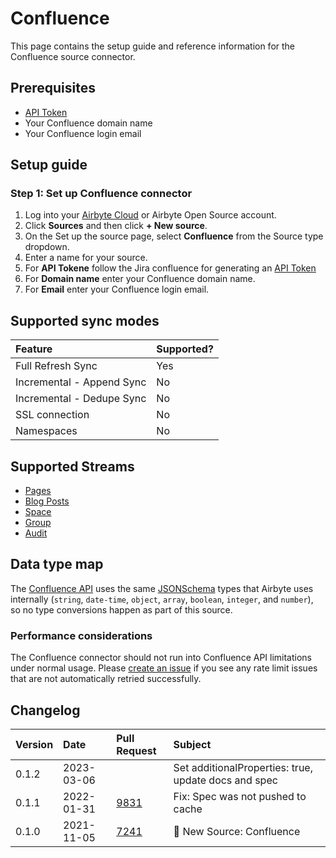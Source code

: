 # Confluence

This page contains the setup guide and reference information for the Confluence source connector.

## Prerequisites

* [API Token](https://support.atlassian.com/atlassian-account/docs/manage-api-tokens-for-your-atlassian-account/)
* Your Confluence domain name
* Your Confluence login email

## Setup guide
### Step 1: Set up Confluence connector
1. Log into your [Airbyte Cloud](https://cloud.airbyte.io/workspaces) or Airbyte Open Source account.
2. Click **Sources** and then click **+ New source**. 
3. On the Set up the source page, select **Confluence** from the Source type dropdown.
4. Enter a name for your source.
5. For **API Tokene** follow the Jira confluence for generating an  [API Token](https://support.atlassian.com/atlassian-account/docs/manage-api-tokens-for-your-atlassian-account/)
6. For **Domain name** enter your Confluence domain name.
7. For **Email** enter your Confluence login email.

## Supported sync modes

| Feature                   | Supported? |
|:--------------------------|:-----------|
| Full Refresh Sync         | Yes        |
| Incremental - Append Sync | No         |
| Incremental - Dedupe Sync | No         |
| SSL connection            | No         |
| Namespaces                | No         |

## Supported Streams

* [Pages](https://developer.atlassian.com/cloud/confluence/rest/api-group-content/#api-wiki-rest-api-content-get)
* [Blog Posts](https://developer.atlassian.com/cloud/confluence/rest/api-group-content/#api-wiki-rest-api-content-get)
* [Space](https://developer.atlassian.com/cloud/confluence/rest/api-group-space/#api-wiki-rest-api-space-get)
* [Group](https://developer.atlassian.com/cloud/confluence/rest/api-group-group/#api-wiki-rest-api-group-get)
* [Audit](https://developer.atlassian.com/cloud/confluence/rest/api-group-audit/#api-wiki-rest-api-audit-get)

## Data type map
The [Confluence API](https://developer.atlassian.com/cloud/confluence/rest/intro/#about) uses the same [JSONSchema](https://json-schema.org/understanding-json-schema/reference/index.html) types that Airbyte uses internally \(`string`, `date-time`, `object`, `array`, `boolean`, `integer`, and `number`\), so no type conversions happen as part of this source.

### Performance considerations

The Confluence connector should not run into Confluence API limitations under normal usage. Please [create an issue](https://github.com/airbytehq/airbyte/issues) if you see any rate limit issues that are not automatically retried successfully.

## Changelog

| Version | Date       | Pull Request                                           | Subject                            |
|:--------|:-----------|:-------------------------------------------------------|:-----------------------------------|
| 0.1.2   | 2023-03-06  | []() | Set additionalProperties: true, update docs and spec |
| 0.1.1   | 2022-01-31 | [9831](https://github.com/airbytehq/airbyte/pull/9831) | Fix: Spec was not pushed to cache  |
| 0.1.0   | 2021-11-05 | [7241](https://github.com/airbytehq/airbyte/pull/7241) | 🎉 New Source: Confluence          |